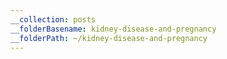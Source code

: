 ```yaml
---
__collection: posts
__folderBasename: kidney-disease-and-pregnancy
__folderPath: ~/kidney-disease-and-pregnancy
---
```


